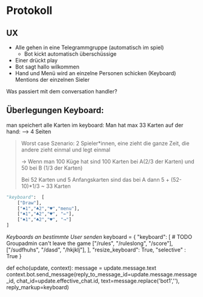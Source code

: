 
# Protokoll


## UX

* Alle gehen in eine Telegrammgruppe (automatisch im spiel)
    - Bot kickt automatisch überschüssige 
* Einer drückt play
* Bot sagt hallo wilkommen
* Hand und Menü wird an einzelne Personen schicken (Keyboard)
    Mentions der einzelnen Sieler 
    
    
    
    
Was passiert mit dem conversation handler? 

## Überlegungen Keyboard: 

man speichert alle Karten im keyboard: 
Man hat max 33 Karten auf der hand: --> 4 Seiten
   
   >Worst case Szenario: 
   > 2 Spieler*innen, eine zieht die ganze Zeit, die andere zieht einmal und legt einmal
   >  
   > →  Wenn man 100 Küge hat sind 100 Karten bei A(2/3 der Karten) und 50 bei B (1/3 der Karten)
   >
   > Bei 52 Karten und 5 Anfangskarten sind das bei A dann 5 + (52-10)*1/3 ~ 33 Karten   

````python
"keyboard":  [
    ["Draw"],
    ["♠1","♣2","♥","menu"],
    ["♠1","♣2","♥", "←"],
    ["♠1","♣2","♥", "→"]
]


````






    
*Keyboards an bestimmte User senden*
keyboard = {
    "keyboard": [
          # TODO Groupadmin can't leave the game
        ["/rules", "/ruleslong", "/score"],
        ["/sudfhuhs", "/dasd", "/hkjklj"],
    ],
    "resize_keyboard": True,
    "selective" : True
}

def echo(update, context):
    message = update.message.text
    context.bot.send_message(reply_to_message_id=update.message.message_id, chat_id=update.effective_chat.id, text=message.replace('bot1',''), reply_markup=keyboard)


